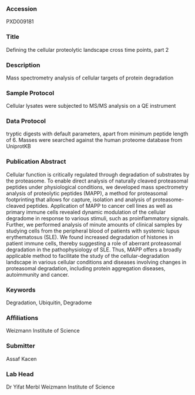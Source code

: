 ### Accession
PXD009181

### Title
Defining the cellular proteolytic landscape cross time points, part 2

### Description
Mass spectrometry analysis of cellular targets of protein degradation

### Sample Protocol
Cellular lysates were subjected to MS/MS analysis on a QE instrument

### Data Protocol
tryptic digests with default parameters, apart from minimum peptide length of 6. Masses were searched against the human proteome database from UniprotKB

### Publication Abstract
Cellular function is critically regulated through degradation of substrates by the proteasome. To enable direct analysis of naturally cleaved proteasomal peptides under physiological conditions, we developed mass spectrometry analysis of proteolytic peptides (MAPP), a method for proteasomal footprinting that allows for capture, isolation and analysis of proteasome-cleaved peptides. Application of MAPP to cancer cell lines as well as primary immune cells revealed dynamic modulation of the cellular degradome in response to various stimuli, such as proinflammatory signals. Further, we performed analysis of minute amounts of clinical samples by studying cells from the peripheral blood of patients with systemic lupus erythematosus (SLE). We found increased degradation of histones in patient immune cells, thereby suggesting a role of aberrant proteasomal degradation in the pathophysiology of SLE. Thus, MAPP offers a broadly applicable method to facilitate the study of the cellular-degradation landscape in various cellular conditions and diseases involving changes in proteasomal degradation, including protein aggregation diseases, autoimmunity and cancer.

### Keywords
Degradation, Ubiquitin, Degradome

### Affiliations
Weizmann Institute of Science

### Submitter
Assaf Kacen

### Lab Head
Dr Yifat Merbl
Weizmann Institute of Science



